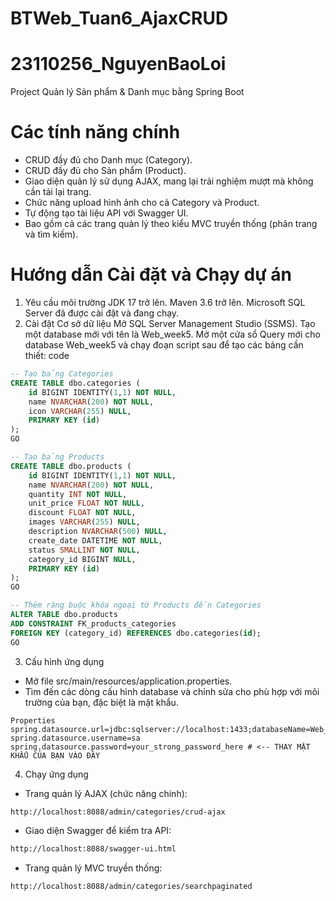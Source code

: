 # BTWeb_Tuan6_AjaxCRUD
# 23110256_NguyenBaoLoi
Project Quản lý Sản phẩm & Danh mục bằng Spring Boot
# Các tính năng chính
   * CRUD đầy đủ cho Danh mục (Category).
   * CRUD đầy đủ cho Sản phẩm (Product).
   * Giao diện quản lý sử dụng AJAX, mang lại trải nghiệm mượt mà không cần tải lại trang.
   * Chức năng upload hình ảnh cho cả Category và Product.
   * Tự động tạo tài liệu API với Swagger UI.
   * Bao gồm cả các trang quản lý theo kiểu MVC truyền thống (phân trang và tìm kiếm).
# Hướng dẫn Cài đặt và Chạy dự án
1. Yêu cầu môi trường
JDK 17 trở lên.
Maven 3.6 trở lên.
Microsoft SQL Server đã được cài đặt và đang chạy.
2. Cài đặt Cơ sở dữ liệu
Mở SQL Server Management Studio (SSMS).
Tạo một database mới với tên là Web_week5.
Mở một cửa sổ Query mới cho database Web_week5 và chạy đoạn script sau để tạo các bảng cần thiết:
code
```SQL
-- Tạo bảng Categories
CREATE TABLE dbo.categories (
    id BIGINT IDENTITY(1,1) NOT NULL,
    name NVARCHAR(200) NOT NULL,
    icon VARCHAR(255) NULL,
    PRIMARY KEY (id)
);
GO

-- Tạo bảng Products
CREATE TABLE dbo.products (
    id BIGINT IDENTITY(1,1) NOT NULL,
    name NVARCHAR(200) NOT NULL,
    quantity INT NOT NULL,
    unit_price FLOAT NOT NULL,
    discount FLOAT NOT NULL,
    images VARCHAR(255) NULL,
    description NVARCHAR(500) NULL,
    create_date DATETIME NOT NULL,
    status SMALLINT NOT NULL,
    category_id BIGINT NULL,
    PRIMARY KEY (id)
);
GO

-- Thêm ràng buộc khóa ngoại từ Products đến Categories
ALTER TABLE dbo.products
ADD CONSTRAINT FK_products_categories
FOREIGN KEY (category_id) REFERENCES dbo.categories(id);
GO
```
3. Cấu hình ứng dụng
* Mở file src/main/resources/application.properties.
* Tìm đến các dòng cấu hình database và chỉnh sửa cho phù hợp với môi trường của bạn, đặc biệt là mật khẩu.
```code
Properties
spring.datasource.url=jdbc:sqlserver://localhost:1433;databaseName=Web_week5;encrypt=true;trustServerCertificate=true;
spring.datasource.username=sa
spring.datasource.password=your_strong_password_here # <-- THAY MẬT KHẨU CỦA BẠN VÀO ĐÂY
```
4. Chạy ứng dụng
* Trang quản lý AJAX (chức năng chính):
```BASH
http://localhost:8088/admin/categories/crud-ajax
```
* Giao diện Swagger để kiểm tra API:
```BASH
http://localhost:8088/swagger-ui.html
```
* Trang quản lý MVC truyền thống:
```BASH
http://localhost:8088/admin/categories/searchpaginated
```
